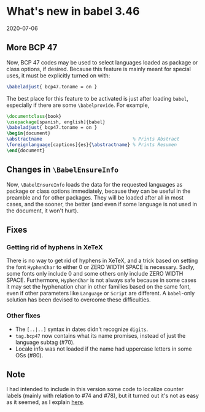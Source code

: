 # What's new in babel 3.46

2020-07-06

## More BCP 47

Now, BCP 47 codes may be used to select languages loaded as package or class options, if desired. Because this feature is mainly meant for special uses, it must be explicitly turned on with:
```tex
\babeladjust{ bcp47.toname = on }
```
The best place for this feature to be activated is just after loading `babel`, especially if there are some `\babelprovide`. For example, 
```tex
\documentclass{book}
\usepackage[spanish, english]{babel}
\babeladjust{ bcp47.toname = on }
\begin{document}
\abstractname                                 % Prints Abstract
\foreignlanguage[captions]{es}{\abstractname} % Prints Resumen
\end{document}
```

## Changes in `\BabelEnsureInfo`

Now, `\BabelEnsureInfo` loads the data for the requested languages as package or class options immediately, because they can be useful in the preamble and for other packages. They will be loaded after all in most cases, and the sooner, the better (and even if some language is not used in the document, it won't hurt).

## Fixes

### Getting rid of hyphens in XeTeX

There is no way to get rid of hyphens in XeTeX, and a trick based on setting the font `HyphenChar` to either 0 or ZERO WIDTH SPACE is necessary. Sadly, some fonts only include 0 and some others only include ZERO WIDTH SPACE. Furthermore, `HyphenChar` is not always safe because in some cases it may set the hyphenation char in other families based on the same font, even if other parameters like `Language` or `Script` are different. A `babel`-only solution has been devised to overcome these difficulties.

### Other fixes

* The `[..|..]` syntax in dates didn't recognize `digits`.
* `tag.bcp47` now contains what its name promises, instead of just the language subtag (#70).
* Locale info was not loaded if the name had uppercase letters in some OSs (#80).

## Note
 I had intended to include in this version some code to localize counter labels (mainly with relation to #74 and #78), but it turned out it's not as easy as it seemed, as I explain [here](../guides/localizing-counters.md).
